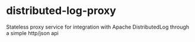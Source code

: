 # distributed-log-proxy
Stateless proxy service for integration with Apache DistributedLog through a simple http/json api
